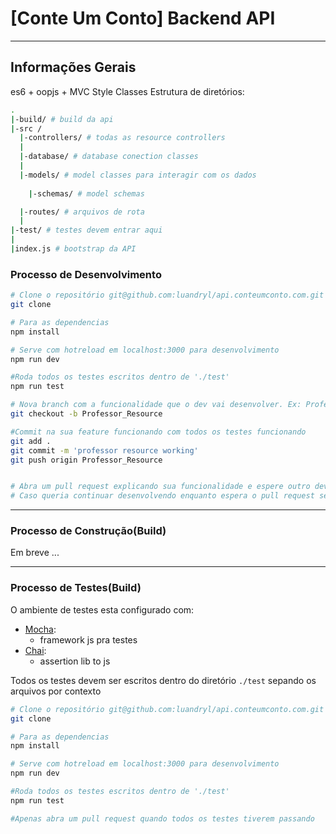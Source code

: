 # [Conte Um Conto] Backend API
* * *

## Informações Gerais
es6 + oopjs + MVC Style Classes
Estrutura de diretórios:

``` bash
.
|-build/ # build da api
|-src /
  |-controllers/ # todas as resource controllers
  |
  |-database/ # database conection classes
  |
  |-models/ # model classes para interagir com os dados
    
    |-schemas/ # model schemas

  |-routes/ # arquivos de rota
  |
|-test/ # testes devem entrar aqui
|
|index.js # bootstrap da API
```

### Processo de Desenvolvimento
``` bash
# Clone o repositório git@github.com:luandryl/api.conteumconto.com.git
git clone

# Para as dependencias
npm install

# Serve com hotreload em localhost:3000 para desenvolvimento
npm run dev

#Roda todos os testes escritos dentro de './test' 
npm run test

# Nova branch com a funcionalidade que o dev vai desenvolver. Ex: Professor_Store
git checkout -b Professor_Resource

#Commit na sua feature funcionando com todos os testes funcionando
git add .
git commit -m 'professor resource working'
git push origin Professor_Resource


# Abra um pull request explicando sua funcionalidade e espere outro dev dar merge pra versão estavel.
# Caso queria continuar desenvolvendo enquanto espera o pull request ser fechado crie outra branch.
```
* * *
### Processo de Construção(Build)

Em breve ...
* * *
### Processo de Testes(Build)

O ambiente de testes esta configurado com:
+ [Mocha](https://mochajs.org/):
  * framework js pra testes
+ [Chai](http://chaijs.com/):
  * assertion lib to js

Todos os testes devem ser escritos dentro do diretório `./test` sepando os arquivos por contexto

``` bash
# Clone o repositório git@github.com:luandryl/api.conteumconto.com.git
git clone

# Para as dependencias
npm install

# Serve com hotreload em localhost:3000 para desenvolvimento
npm run dev

#Roda todos os testes escritos dentro de './test' 
npm run test

#Apenas abra um pull request quando todos os testes tiverem passando
```